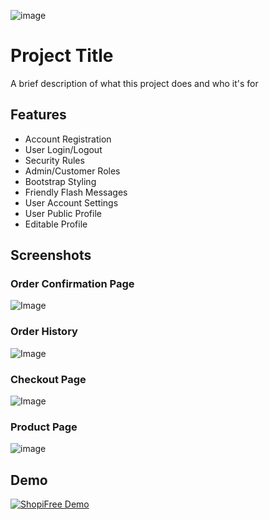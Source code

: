 
![image](https://user-images.githubusercontent.com/42818731/181521975-477a6f23-4661-466e-ad74-f8fdfed31904.png)


# Project Title

A brief description of what this project does and who it's for


## Features

- Account Registration
- User Login/Logout
- Security Rules
- Admin/Customer Roles
- Bootstrap Styling
- Friendly Flash Messages
- User Account Settings
- User Public Profile
- Editable Profile


## Screenshots

### Order Confirmation Page
![Image](https://user-images.githubusercontent.com/42818731/164983214-782981dd-aa4d-484a-851d-9f3dc7b9ec8d.png)

### Order History

![Image](https://user-images.githubusercontent.com/42818731/167565101-33e05f69-1b7c-4d9d-bd58-5c7fb8613eb8.png)

### Checkout Page

![Image](https://user-images.githubusercontent.com/42818731/164200820-e2a4bd63-eedb-4423-8d4e-817f31d4f54e.png)

### Product Page

![image](https://user-images.githubusercontent.com/42818731/163659586-6afd3829-25c1-478e-8d3b-a02517da6a63.png)


## Demo

[![ShopiFree Demo](https://res.cloudinary.com/marcomontalbano/image/upload/v1659018072/video_to_markdown/images/youtube--QiN_E7Zj0Pg-c05b58ac6eb4c4700831b2b3070cd403.jpg)](https://www.youtube.com/embed/QiN_E7Zj0Pg "ShopiFree Demo")

